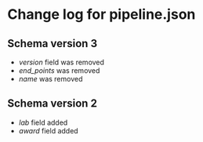 Change log for pipeline.json
=============================

Schema version 3
----------------

* *version* field was removed
* *end_points* was removed
* *name* was removed

Schema version 2
----------------

* *lab* field added
* *award* field added
